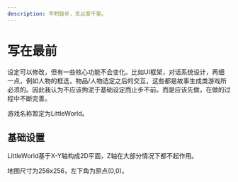 ```yaml
---
description: 不积跬步，无以至千里。
---
```


# 写在最前

设定可以修改，但有一些核心功能不会变化。比如UI框架，对话系统设计，再细一点，例如人物的框选，物品/人物选定之后的交互，这些都是故事生成类游戏所必须的。因此我认为不应该拘泥于基础设定而止步不前。而是应该先做，在做的过程中不断完善。

游戏名称暂定为LittleWorld。

## 基础设置

LittleWorld基于X-Y轴构成2D平面，Z轴在大部分情况下都不起作用。

地图尺寸为256x256，左下角为原点(0,0)。
